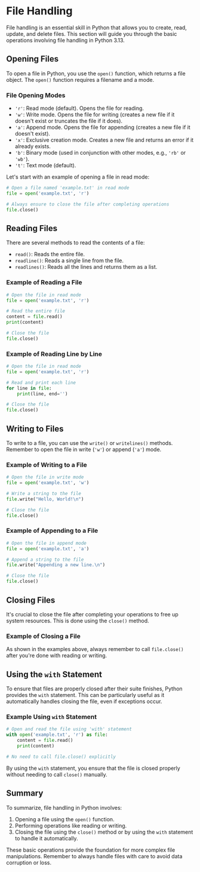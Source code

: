 # File Handling

File handling is an essential skill in Python that allows you to create, read, update, and delete files. This section will guide you through the basic operations involving file handling in Python 3.13.

## Opening Files

To open a file in Python, you use the `open()` function, which returns a file object. The `open()` function requires a filename and a mode.

### File Opening Modes

- `'r'`: Read mode (default). Opens the file for reading.
- `'w'`: Write mode. Opens the file for writing (creates a new file if it doesn't exist or truncates the file if it does).
- `'a'`: Append mode. Opens the file for appending (creates a new file if it doesn't exist).
- `'x'`: Exclusive creation mode. Creates a new file and returns an error if it already exists.
- `'b'`: Binary mode (used in conjunction with other modes, e.g., `'rb'` or `'wb'`).
- `'t'`: Text mode (default).

Let's start with an example of opening a file in read mode:

```python
# Open a file named 'example.txt' in read mode
file = open('example.txt', 'r')

# Always ensure to close the file after completing operations
file.close()
```

## Reading Files

There are several methods to read the contents of a file:

- `read()`: Reads the entire file.
- `readline()`: Reads a single line from the file.
- `readlines()`: Reads all the lines and returns them as a list.

### Example of Reading a File

```python
# Open the file in read mode
file = open('example.txt', 'r')

# Read the entire file
content = file.read()
print(content)

# Close the file
file.close()
```

### Example of Reading Line by Line

```python
# Open the file in read mode
file = open('example.txt', 'r')

# Read and print each line
for line in file:
    print(line, end='')

# Close the file
file.close()
```

## Writing to Files

To write to a file, you can use the `write()` or `writelines()` methods. Remember to open the file in write (`'w'`) or append (`'a'`) mode.

### Example of Writing to a File

```python
# Open the file in write mode
file = open('example.txt', 'w')

# Write a string to the file
file.write("Hello, World!\n")

# Close the file
file.close()
```

### Example of Appending to a File

```python
# Open the file in append mode
file = open('example.txt', 'a')

# Append a string to the file
file.write("Appending a new line.\n")

# Close the file
file.close()
```

## Closing Files

It's crucial to close the file after completing your operations to free up system resources. This is done using the `close()` method.

### Example of Closing a File

As shown in the examples above, always remember to call `file.close()` after you're done with reading or writing.

## Using the `with` Statement

To ensure that files are properly closed after their suite finishes, Python provides the `with` statement. This can be particularly useful as it automatically handles closing the file, even if exceptions occur.

### Example Using `with` Statement

```python
# Open and read the file using 'with' statement
with open('example.txt', 'r') as file:
    content = file.read()
    print(content)

# No need to call file.close() explicitly
```

By using the `with` statement, you ensure that the file is closed properly without needing to call `close()` manually.

## Summary

To summarize, file handling in Python involves:
1. Opening a file using the `open()` function.
2. Performing operations like reading or writing.
3. Closing the file using the `close()` method or by using the `with` statement to handle it automatically.

These basic operations provide the foundation for more complex file manipulations. Remember to always handle files with care to avoid data corruption or loss.
